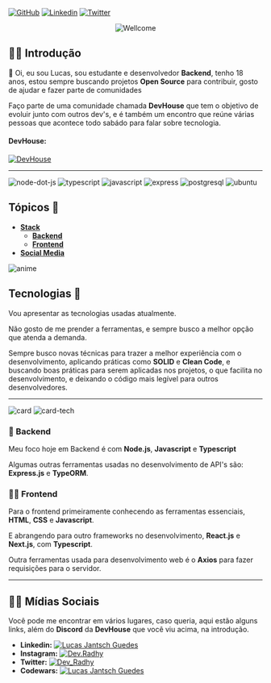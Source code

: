 [![GitHub][github-badge]][github-link]
[![Linkedin][likedin-badge]][linkedin-link] 
[![Twitter][Twitter-badge]][twitter-link]

<p align="center" >
 <img src="https://readme-typing-svg.herokuapp.com?font=Roboto&color=8B4CF7&size=40&center=true&vCenter=true&width=800&height=200&lines=Oi+%F0%9F%91%8B%2C+meu+nome+%C3%A9+Lucas;Seja+bem-vindo(a)+%F0%9F%8E%89" alt="Wellcome" />
</p>

##  💁‍♀️ Introdução

👋 Oi, eu sou Lucas, sou estudante e desenvolvedor **Backend**, tenho 18 anos, estou sempre buscando projetos **Open Source** para contribuir, gosto de ajudar e fazer parte de comunidades

Faço parte de uma comunidade chamada **DevHouse** que tem o objetivo de evoluir junto com outros dev's, e é também um encontro que reúne várias pessoas que acontece todo sabádo para falar sobre tecnologia.

#### DevHouse:

[![DevHouse][discord]][devhouse-discord-link]

---

![node-dot-js](https://user-images.githubusercontent.com/50425715/117381164-d3c0bb80-aeb1-11eb-9faa-bb7622919a46.png)
![typescript](https://user-images.githubusercontent.com/50425715/117381166-d4595200-aeb1-11eb-9ebf-6946d40f49ba.png)
![javascript](https://user-images.githubusercontent.com/50425715/117381162-d3282500-aeb1-11eb-97d4-a0cee9161151.png)
![express](https://user-images.githubusercontent.com/50425715/117381158-d28f8e80-aeb1-11eb-82c2-5d9e1520cbbe.png)
![postgresql](https://user-images.githubusercontent.com/50425715/117381165-d3c0bb80-aeb1-11eb-8e93-82676e0b7db6.png)
![ubuntu](https://user-images.githubusercontent.com/50425715/117381167-d4f1e880-aeb1-11eb-8acd-a6de32742ee4.png)

## Tópicos 🎉

* **[Stack](#stack-)**
  * **[Backend](#-backend)**
  * **[Frontend](#-frontend)**
* **[Social Media](#%EF%B8%8F-social-media)**

![anime](https://user-images.githubusercontent.com/50425715/109451790-fe634380-7a2c-11eb-90e7-89a95de0687a.gif)

## Tecnologias 👾

Vou apresentar as tecnologias usadas atualmente.

Não gosto de me prender a ferramentas, e sempre busco a melhor opção que atenda a demanda.

Sempre busco novas técnicas para trazer a melhor experiência com o desenvolvimento, aplicando práticas como **SOLID** e **Clean Code**, e buscando boas práticas para serem aplicadas nos projetos, o que facilita no desenvolvimento, e deixando o código mais legível para outros desenvolvedores.

---

![card](https://github-readme-stats.vercel.app/api?username=DevRadhy&show_icons=true&theme=dracula)
![card-tech](https://github-readme-stats.vercel.app/api/top-langs/?username=DevRadhy&layout=compact&theme=dracula)

### 🚀 Backend

Meu foco hoje em Backend é com **Node.js**, **Javascript** e **Typescript**

Algumas outras ferramentas usadas no desenvolvimento de API's são: **Express.js** e **TypeORM**.

### 🧑‍🚀 Frontend

Para o frontend primeiramente conhecendo as ferramentas essenciais, **HTML**, **CSS** e **Javascript**.

E abrangendo para outro frameworks no desenvolvimento, **React.js** e **Next.js**, com **Typescript**.

Outra ferramentas usada para desenvolvimento web é o **Axios** para fazer requisições para o servidor.

---

## 🙆‍♀️ Mídias Sociais

Você pode me encontrar em vários lugares, caso queria, aqui estão alguns links, além do **Discord** da **DevHouse** que você viu acima, na introdução.

- **Linkedin:** [![Lucas Jantsch Guedes][linkedin]][linkedin-link]
- **Instagram:** [![Dev.Radhy][instagram]][instagram-link]
- **Twitter:** [![Dev_Radhy][twitter]][twitter-link]
- **Codewars:** [![Lucas Jantsch Guedes][codewars]][codewars-link]

<!-- Bages -->
[github-badge]: https://img.shields.io/badge/-DevRadhy-grey?style=for-the-badge&logo=github "Github"
[discord-badge]: https://img.shields.io/badge/-Radhy-grey?style=for-the-badge&logo=discord "Discord"
[likedin-badge]: https://img.shields.io/badge/-Lucas%20Jantsch%20Guedes-blue?style=for-the-badge&logo=linkedin "Linkedin"
[codewars-badge]: https://img.shields.io/badge/-Lucas%20Jantsch%20Guedes-grey?style=for-the-badge&logo=codewars&logoColor=ad2c27 "Codewars"
[instagram-badge]: https://img.shields.io/badge/-@Dev.Radhy-grey?style=for-the-badge&logo=instagram "Instagram"
[twitter-badge]: https://img.shields.io/badge/-@Dev__Radhy-grey?style=for-the-badge&logo=twitter "Twitter"

<!-- Images -->
[codewars]: https://user-images.githubusercontent.com/50425715/118725813-d4891400-b806-11eb-9be9-1ee674896f87.png "Codewars"
[discord]: https://user-images.githubusercontent.com/50425715/118725821-d521aa80-b806-11eb-8208-5b65882fa3f3.png "Discord"
[instagram]: https://user-images.githubusercontent.com/50425715/118725825-d5ba4100-b806-11eb-9585-f4bfbab917ab.png "Instagram"
[linkedin]: https://user-images.githubusercontent.com/50425715/118725828-d652d780-b806-11eb-83e8-e7c9616a5fbf.png "Linkedin"
[twitter]: https://user-images.githubusercontent.com/50425715/118725829-d6eb6e00-b806-11eb-85e5-83d049d68009.png "Twitter"

<!-- Links -->
[github-link]: https://github.com/DevRadhy
[linkedin-link]: https://www.linkedin.com/in/lucas-jantsch-guedes/
[codewars-link]: https://www.codewars.com/users/Lucas%20Jantsch%20Guedes
[instagram-link]: https://www.instagram.com/dev.radhy
[twitter-link]: https://twitter.com/Dev_Radhy

<!-- Community -->
[devhouse-discord-link]: https://discord.gg/Nyb46s7Z3V
